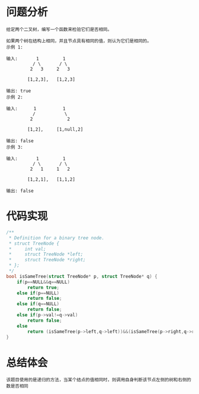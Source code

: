 # 问题分析
	给定两个二叉树，编写一个函数来检验它们是否相同。
	
	如果两个树在结构上相同，并且节点具有相同的值，则认为它们是相同的。
	示例 1:
	
	输入:       1         1
	          / \       / \
	         2   3     2   3
	
	        [1,2,3],   [1,2,3]
	
	输出: true
	示例 2:
	
	输入:      1          1
	          /           \
	         2             2
	
	        [1,2],     [1,null,2]
	
	输出: false
	示例 3:
	
	输入:       1         1
	          / \       / \
	         2   1     1   2
	
	        [1,2,1],   [1,1,2]
	
	输出: false
# 代码实现
```C
/**
 * Definition for a binary tree node.
 * struct TreeNode {
 *     int val;
 *     struct TreeNode *left;
 *     struct TreeNode *right;
 * };
 */
bool isSameTree(struct TreeNode* p, struct TreeNode* q) {
    if(p==NULL&&q==NULL)  
        return true;  
    else if(p==NULL)  
        return false;  
    else if(q==NULL)  
        return false;  
    else if(p->val!=q->val)  
        return false;  
    else  
        return (isSameTree(p->left,q->left))&&(isSameTree(p->right,q->right));  
}
```
# 总结体会
	该题目使用的是递归的方法，当某个结点的值相同时，则调用自身判断该节点左侧的树和右侧的数是否相同